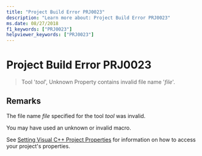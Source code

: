 ```yaml
---
title: "Project Build Error PRJ0023"
description: "Learn more about: Project Build Error PRJ0023"
ms.date: 08/27/2018
f1_keywords: ["PRJ0023"]
helpviewer_keywords: ["PRJ0023"]
---
```

# Project Build Error PRJ0023

> Tool '*tool*', Unknown Property contains invalid file name '*file*'.

## Remarks

The file name *file* specified for the tool *tool* was invalid.

You may have used an unknown or invalid macro.

See [Setting Visual C++ Project Properties](../../build/working-with-project-properties.md) for information on how to access your project's properties.
